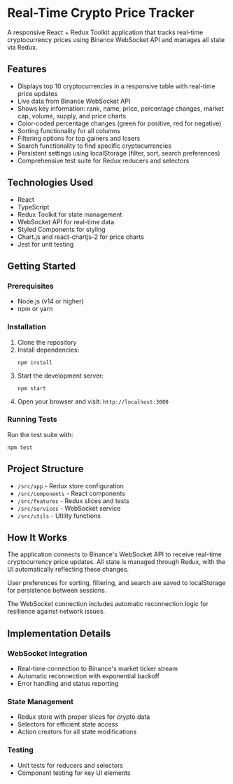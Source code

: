 # Real-Time Crypto Price Tracker

A responsive React + Redux Toolkit application that tracks real-time cryptocurrency prices using Binance WebSocket API and manages all state via Redux.

## Features

- Displays top 10 cryptocurrencies in a responsive table with real-time price updates
- Live data from Binance WebSocket API
- Shows key information: rank, name, price, percentage changes, market cap, volume, supply, and price charts
- Color-coded percentage changes (green for positive, red for negative)
- Sorting functionality for all columns
- Filtering options for top gainers and losers
- Search functionality to find specific cryptocurrencies
- Persistent settings using localStorage (filter, sort, search preferences)
- Comprehensive test suite for Redux reducers and selectors

## Technologies Used

- React
- TypeScript
- Redux Toolkit for state management
- WebSocket API for real-time data
- Styled Components for styling
- Chart.js and react-chartjs-2 for price charts
- Jest for unit testing

## Getting Started

### Prerequisites

- Node.js (v14 or higher)
- npm or yarn

### Installation

1. Clone the repository
2. Install dependencies:
   ```
   npm install
   ```
3. Start the development server:
   ```
   npm start
   ```
4. Open your browser and visit: `http://localhost:3000`

### Running Tests

Run the test suite with:

```
npm test
```

## Project Structure

- `/src/app` - Redux store configuration
- `/src/components` - React components
- `/src/features` - Redux slices and tests
- `/src/services` - WebSocket service
- `/src/utils` - Utility functions

## How It Works

The application connects to Binance's WebSocket API to receive real-time cryptocurrency price updates. All state is managed through Redux, with the UI automatically reflecting these changes.

User preferences for sorting, filtering, and search are saved to localStorage for persistence between sessions.

The WebSocket connection includes automatic reconnection logic for resilience against network issues.

## Implementation Details

### WebSocket Integration

- Real-time connection to Binance's market ticker stream
- Automatic reconnection with exponential backoff
- Error handling and status reporting

### State Management

- Redux store with proper slices for crypto data
- Selectors for efficient state access
- Action creators for all state modifications

### Testing

- Unit tests for reducers and selectors
- Component testing for key UI elements
